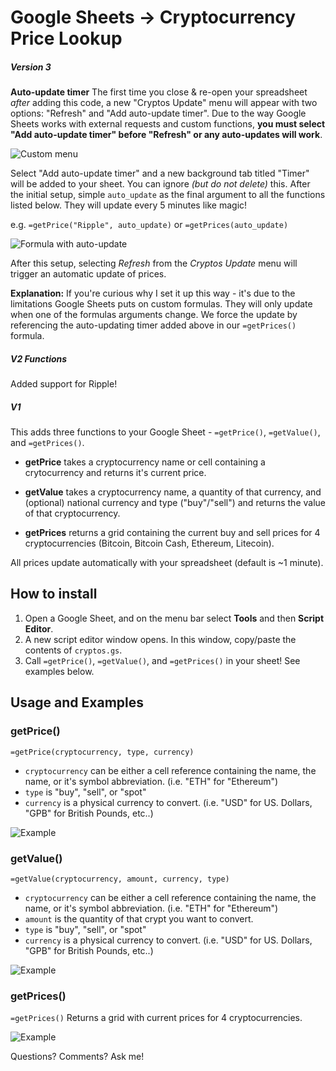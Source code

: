 # Google Sheets -> Cryptocurrency Price Lookup

##### Version 3
**Auto-update timer**
The first time you close & re-open your spreadsheet _after_ adding this code, a new "Cryptos Update" menu will appear with two options: "Refresh" and "Add auto-update timer". Due to the way Google Sheets works with external requests and custom functions, **you must select "Add auto-update timer" before "Refresh" or any auto-updates will work**. 

![Custom menu](https://i.imgur.com/ezUPqNl.png)

Select "Add auto-update timer" and a new background tab titled "Timer" will be added to your sheet. You can ignore _(but do not delete)_ this. After the initial setup, simple `auto_update` as the final argument to all the functions listed below. They will update every 5 minutes like magic! 

e.g. `=getPrice("Ripple", auto_update)` or `=getPrices(auto_update)`

![Formula with auto-update](https://i.imgur.com/0hcxB19.png)

After this setup, selecting _Refresh_ from the _Cryptos Update_ menu will trigger an automatic update of prices.

**Explanation:** If you're curious why I set it up this way - it's due to the limitations Google Sheets puts on custom formulas. They will only update when one of the formulas arguments change. We force the update by referencing the auto-updating timer added above in our `=getPrices()` formula.

##### V2 Functions
Added support for Ripple!

##### V1

This adds three functions to your Google Sheet - `=getPrice()`, `=getValue()`, and `=getPrices()`. 
   
- **getPrice** takes a cryptocurrency name or cell containing a crytocurrency and returns it's current price.
   
- **getValue** takes a cryptocurrency name, a quantity of that currency, and (optional) national currency and type ("buy"/"sell") and returns the value of that cryptocurrency.
   
- **getPrices** returns a grid containing the current buy and sell prices for 4 cryptocurrencies (Bitcoin, Bitcoin Cash, Ethereum, Litecoin). 

All prices update automatically with your spreadsheet (default is ~1 minute).

## How to install
1. Open a Google Sheet, and on the menu bar select **Tools** and then **Script Editor**.
2. A new script editor window opens. In this window, copy/paste the contents of `cryptos.gs`. 
3. Call `=getPrice()`, `=getValue()`, and `=getPrices()` in your sheet! See examples below.

## Usage and Examples

### getPrice()
`=getPrice(cryptocurrency, type, currency)`
- `cryptocurrency` can be either a cell reference containing the name, the name, or it's symbol abbreviation. (i.e. "ETH" for "Ethereum")
- `type` is "buy", "sell", or "spot"
- `currency` is a physical currency to convert. (i.e. "USD" for US. Dollars, "GPB" for British Pounds, etc..)

![Example](https://media.giphy.com/media/3ohc11hACQzdznSDKw/giphy.gif)


### getValue()
`=getValue(cryptocurrency, amount, currency, type)`
- `cryptocurrency` can be either a cell reference containing the name, the name, or it's symbol abbreviation. (i.e. "ETH" for "Ethereum")
- `amount` is the quantity of that crypt you want to convert.
- `type` is "buy", "sell", or "spot"
- `currency` is a physical currency to convert. (i.e. "USD" for US. Dollars, "GPB" for British Pounds, etc..)

![Example](https://media.giphy.com/media/xULW8lDLCoYeUhPaZq/giphy.gif)


### getPrices()
`=getPrices()`
Returns a grid with current prices for 4 cryptocurrencies.

![Example](https://media.giphy.com/media/l49JNr1bqtEZ0qcYU/giphy.gif)



Questions? Comments? Ask me!
